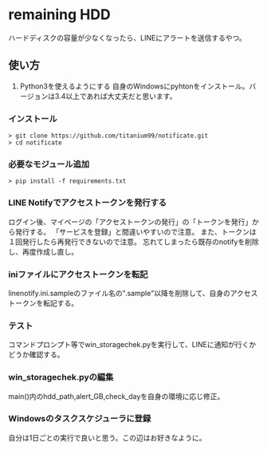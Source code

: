 # remaining HDD
ハードディスクの容量が少なくなったら、LINEにアラートを送信するやつ。

## 使い方
1. Python3を使えるようにする
自身のWindowsにpyhtonをインストール。バージョンは3.4以上であれば大丈夫だと思います。

### インストール
```
> git clone https://github.com/titanium99/notificate.git
> cd notificate
```

### 必要なモジュール追加
```python3
> pip install -f requirements.txt
```

### LINE Notifyでアクセストークンを発行する
ログイン後、マイページの「アクセストークンの発行」の「トークンを発行」から発行する。
「サービスを登録」と間違いやすいので注意。
また、トークンは１回発行したら再発行できないので注意。
忘れてしまったら既存のnotifyを削除し、再度作成し直し。

### iniファイルにアクセストークンを転記
linenotify.ini.sampleのファイル名の".sample"以降を削除して、自身のアクセストークンを転記する。

### テスト
コマンドプロンプト等でwin_storagechek.pyを実行して、LINEに通知が行くかどうか確認する。

### win_storagechek.pyの編集
main()内のhdd_path,alert_GB,check_dayを自身の環境に応じ修正。

### Windowsのタスクスケジューラに登録
自分は1日ごとの実行で良いと思う。この辺はお好きなように。


